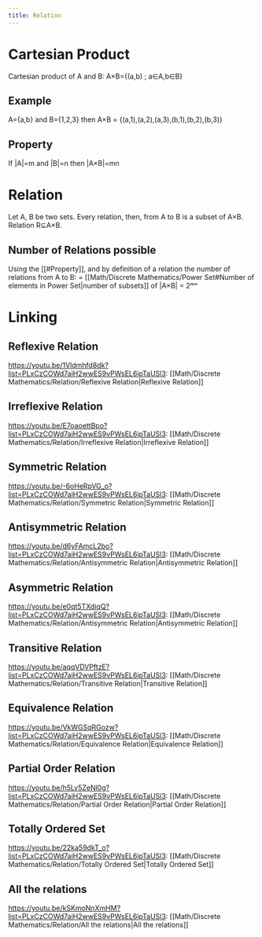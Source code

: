 ```yaml
---
title: Relation
---
```

# Cartesian Product
Cartesian product of A and B: A×B={(a,b) ; a∈A,b∈B}

## Example
A={a,b} and B={1,2,3} then A×B = {(a,1),(a,2),(a,3),(b,1),(b,2),(b,3)}

## Property
If |A|=m and |B|=n then |A×B|=mn

# Relation
Let A, B be two sets. Every relation, then, from A to B is a subset of A×B.
Relation R⊆A×B.

## Number of Relations possible

Using the [[#Property]], and by definition of a relation
the number of relations from A to B: = [[Math/Discrete Mathematics/Power Set#Number of elements in Power Set|number of subsets]] of |A×B| = 2ᵐⁿ

# Linking
## Reflexive Relation
https://youtu.be/1Vldmhfd8dk?list=PLxCzCOWd7aiH2wwES9vPWsEL6ipTaUSl3: [[Math/Discrete Mathematics/Relation/Reflexive Relation|Reflexive Relation]]

## Irreflexive Relation
https://youtu.be/E7oaoettBpo?list=PLxCzCOWd7aiH2wwES9vPWsEL6ipTaUSl3: [[Math/Discrete Mathematics/Relation/Irreflexive Relation|Irreflexive Relation]]

## Symmetric Relation
https://youtu.be/-6oHeRpVG_o?list=PLxCzCOWd7aiH2wwES9vPWsEL6ipTaUSl3: [[Math/Discrete Mathematics/Relation/Symmetric Relation|Symmetric Relation]]

## Antisymmetric Relation
https://youtu.be/d6yFAmcL2bo?list=PLxCzCOWd7aiH2wwES9vPWsEL6ipTaUSl3: [[Math/Discrete Mathematics/Relation/Antisymmetric Relation|Antisymmetric Relation]]

## Asymmetric Relation
https://youtu.be/e0qt5TXdiqQ?list=PLxCzCOWd7aiH2wwES9vPWsEL6ipTaUSl3: [[Math/Discrete Mathematics/Relation/Antisymmetric Relation|Antisymmetric Relation]]

## Transitive Relation
https://youtu.be/aqqVDVPftzE?list=PLxCzCOWd7aiH2wwES9vPWsEL6ipTaUSl3: [[Math/Discrete Mathematics/Relation/Transitive Relation|Transitive Relation]]

## Equivalence Relation
https://youtu.be/VkWGSqRGozw?list=PLxCzCOWd7aiH2wwES9vPWsEL6ipTaUSl3: [[Math/Discrete Mathematics/Relation/Equivalence Relation|Equivalence Relation]]

## Partial Order Relation
https://youtu.be/h5Lv5ZeNl0g?list=PLxCzCOWd7aiH2wwES9vPWsEL6ipTaUSl3: [[Math/Discrete Mathematics/Relation/Partial Order Relation|Partial Order Relation]]

## Totally Ordered Set
https://youtu.be/22ka59dkT_o?list=PLxCzCOWd7aiH2wwES9vPWsEL6ipTaUSl3: [[Math/Discrete Mathematics/Relation/Totally Ordered Set|Totally Ordered Set]]

## All the relations
https://youtu.be/kSKmoNnXmHM?list=PLxCzCOWd7aiH2wwES9vPWsEL6ipTaUSl3: [[Math/Discrete Mathematics/Relation/All the relations|All the relations]]